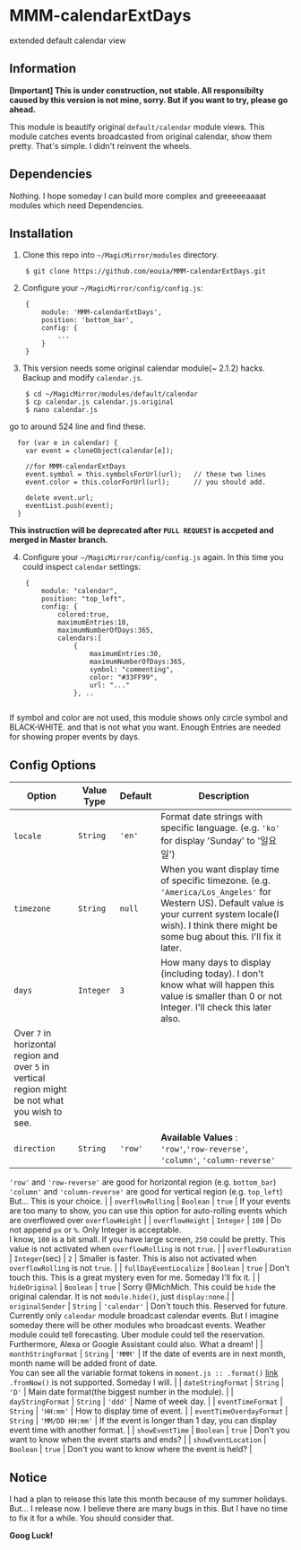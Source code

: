 # MMM-calendarExtDays
extended default calendar view

## Information

**[Important] This is under construction, not stable. All responsibilty caused by this version is not mine, sorry. But if you want to try, please go ahead.**

This module is beautify original `default/calendar` module views. This module catches events broadcasted from original calendar, show them pretty. That's simple. I didn't reinvent the wheels.

## Dependencies
Nothing. I hope someday I can build more complex and greeeeeaaaat modules which need Dependencies.

## Installation

1. Clone this repo into `~/MagicMirror/modules` directory.
```
  	$ git clone https://github.com/eouia/MMM-calendarExtDays.git
```
2. Configure your `~/MagicMirror/config/config.js`:

```
    {
        module: 'MMM-calendarExtDays',
        position: 'bottom_bar',
        config: {
            ...
        }
    }
```
3. This version needs some original calendar module(~ 2.1.2) hacks.
Backup and modify `calendar.js`.
```
  	$ cd ~/MagicMirror/modules/default/calendar
  	$ cp calendar.js calendar.js.original
  	$ nano calendar.js
```
go to around 524 line and find these.

```
  for (var e in calendar) {
	var event = cloneObject(calendar[e]);
    
	//for MMM-calendarExtDays
	event.symbol = this.symbolsForUrl(url);   // these two lines
	event.color = this.colorForUrl(url);      // you should add.
      
	delete event.url;
	eventList.push(event);
  }

```
**This instruction will be deprecated after `PULL REQUEST` is accpeted and merged in Master branch.**

4. Configure your `~/MagicMirror/config/config.js` again. In this time you could inspect `calendar` settings:
```
	{
		module: "calendar",
		position: "top_left",
		config: {
			colored:true,
			maximumEntries:10,
			maximumNumberOfDays:365,
			calendars:[
				{
					maximumEntries:30,
					maximumNumberOfDays:365,
					symbol: "commenting",
					color: "#33FF99",
					url: "..."
				}, ..
				
```
If symbol and color are not used, this module shows only circle symbol and BLACK-WHITE. and that is not what you want. 
Enough Entries are needed for showing proper events by days.

## Config Options

| **Option** | **Value Type** | **Default** | **Description** |
| --- | --- | --- | --- |
| `locale`    | `String`  |`'en'`  | Format date strings with specific language. (e.g. `'ko'` for display 'Sunday' to '일요일') |
| `timezone`  | `String`  | `null` | When you want display time of specific timezone. (e.g. `'America/Los_Angeles'` for Western US). Default value  is your current system locale(I wish). I think there might be some bug about this. I'll fix it later. |
| `days`      | `Integer` | `3`     | How many days to display (including today). I don't know what will happen this value is smaller than 0 or not Integer. I'll check this later also. <br>
Over `7` in horizontal region and over `5` in vertical region might be not what you wish to see. |
| `direction` | `String`  | `'row'`   | **Available Values** : `'row'`,`'row-reverse'`, `'column'`, `'column-reverse'`
`'row'` and `'row-reverse'` are good for horizontal region (e.g. `bottom_bar`) <br>
`'column'` and `'column-reverse'` are good for vertical region (e.g. `top_left`) <br>
But... This is your choice. |
| `overflowRolling`	| `Boolean`	| `true`	| If your events are too many to show, you can use this option for auto-rolling events which are overflowed over `overflowHeight` |
| `overflowHeight`	| `Integer`	| `100`	| Do not append `px` or `%`. Only Integer is acceptable.<br>
I know, `100` is a bit small. If you have large screen, `250` could be pretty. This value is not activated when `overflowRolling` is not `true`. |
| `overflowDuration`	| `Integer`(sec)	| `2`	| Smaller is faster. This is also not activated when `overflowRolling` is not `true`. |
| `fullDayEventLocalize`	| `Boolean`	| `true`	| Don't touch this. This is a great mystery even for me. Someday I'll fix it. |
| `hideOriginal`	| `Boolean`	| `true`	| Sorry @MichMich. This could be `hide` the original calendar. It is not `module.hide()`, just `display:none`.|
| `originalSender`	| `String`	| `'calendar'`	| Don't touch this. Reserved for future. <br>
Currently only `calendar` module broadcast calendar events. But I imagine someday there will be other modules who broadcast events. Weather module could tell forecasting. Uber module could tell the reservation. Furthermore, Alexa or Google Assistant could also. What a dream! |
| `monthStringFormat`	| `String`	| `'MMM'`	| If the date of events are in next month, month name will be added front of date. <br>
You can see all the variable format tokens in `moment.js :: .format()` [link](https://momentjs.com/docs/#/displaying/format/)  <br>
`.fromNow()` is not supported. Someday I will. |
| `dateStringFormat`	| `String`	| `'D'`	| Main date format(the biggest number in the module). |
| `dayStringFormat`	| `String`	| `'ddd'` | Name of week day. |
| `eventTimeFormat`	| `String`	| `'HH:mm'` | How to display time of event. |
| `eventTimeOverdayFormat` | `String`	| `'MM/DD HH:mm'` | If the event is longer than 1 day, you can display event time with another format. |
| `showEventTime` | `Boolean` | `true`	| Don't you want to know when the event starts and ends? |
| `showEventLocation` | `Boolean` | `true`	| Don't you want to know where the event is held? |

## Notice
I had a plan to release this late this month because of my summer holidays. But... I release now.
I believe there are many bugs in this. But I have no time to fix it for a while. You should consider that.

**Goog Luck!** 
